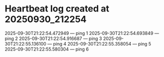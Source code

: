 # Heartbeat log created at 20250930_212254
2025-09-30T21:22:54.472949 — ping 1
2025-09-30T21:22:54.693849 — ping 2
2025-09-30T21:22:54.916687 — ping 3
2025-09-30T21:22:55.136100 — ping 4
2025-09-30T21:22:55.358054 — ping 5
2025-09-30T21:22:55.580304 — ping 6
